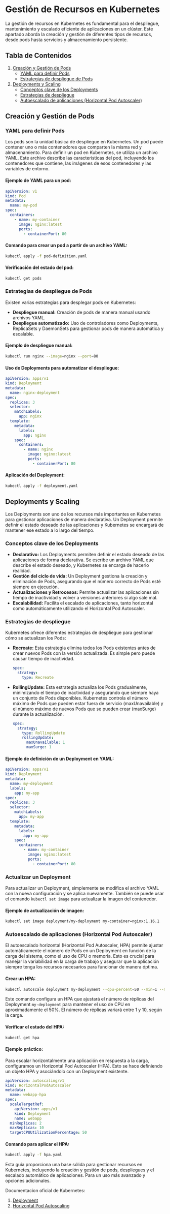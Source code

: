 # Gestión de Recursos en Kubernetes

La gestión de recursos en Kubernetes es fundamental para el despliegue, mantenimiento y escalado eficiente de aplicaciones en un clúster. Este apartado aborda la creación y gestión de diferentes tipos de recursos, desde pods hasta servicios y almacenamiento persistente.

## Tabla de Contenidos
1. [Creación y Gestión de Pods](#creación-y-gestión-de-pods)
    - [YAML para definir Pods](#yaml-para-definir-pods)
    - [Estrategias de despliegue de Pods](#estrategias-de-despliegue-de-pods)
2. [Deployments y Scaling](#deployments-y-scaling)
    - [Conceptos clave de los Deployments](#conceptos-clave-de-los-deployments)
    - [Estrategias de despliegue](#estrategias-de-despliegue)
    - [Autoescalado de aplicaciones (Horizontal Pod Autoscaler)](#autoescalado-de-aplicaciones-horizontal-pod-autoscaler)

## Creación y Gestión de Pods
### YAML para definir Pods
Los pods son la unidad básica de despliegue en Kubernetes. Un pod puede contener uno o más contenedores que comparten la misma red y almacenamiento. Para definir un pod en Kubernetes, se utiliza un archivo YAML. Este archivo describe las características del pod, incluyendo los contenedores que contiene, las imágenes de esos contenedores y las variables de entorno.

#### Ejemplo de YAML para un pod:
```yaml
apiVersion: v1
kind: Pod
metadata:
  name: my-pod
spec:
  containers:
    - name: my-container
      image: nginx:latest
      ports:
        - containerPort: 80
```

#### Comando para crear un pod a partir de un archivo YAML:
```sh
kubectl apply -f pod-definition.yaml
```

#### Verificación del estado del pod:
```sh
kubectl get pods
```

### Estrategias de despliegue de Pods
Existen varias estrategias para desplegar pods en Kubernetes:

- **Despliegue manual:** Creación de pods de manera manual usando archivos YAML.
- **Despliegue automatizado:** Uso de controladores como Deployments, ReplicaSets y DaemonSets para gestionar pods de manera automática y escalable.

#### Ejemplo de despliegue manual:
```sh
kubectl run nginx --image=nginx --port=80
```

#### Uso de Deployments para automatizar el despliegue:
```yaml
apiVersion: apps/v1
kind: Deployment
metadata:
  name: nginx-deployment
spec:
  replicas: 3
  selector:
    matchLabels:
      app: nginx
  template:
    metadata:
      labels:
        app: nginx
    spec:
      containers:
        - name: nginx
          image: nginx:latest
          ports:
            - containerPort: 80
```

#### Aplicación del Deployment:
```sh
kubectl apply -f deployment.yaml
```

## Deployments y Scaling

Los Deployments son uno de los recursos más importantes en Kubernetes para gestionar aplicaciones de manera declarativa. Un Deployment permite definir el estado deseado de las aplicaciones y Kubernetes se encargará de mantener ese estado a lo largo del tiempo.

### Conceptos clave de los Deployments

- **Declarativo:** Los Deployments permiten definir el estado deseado de las aplicaciones de forma declarativa. Se escribe un archivo YAML que describe el estado deseado, y Kubernetes se encarga de hacerlo realidad.
- **Gestión del ciclo de vida:** Un Deployment gestiona la creación y eliminación de Pods, asegurando que el número correcto de Pods esté siempre en ejecución.
- **Actualizaciones y Retrocesos:** Permite actualizar las aplicaciones sin tiempo de inactividad y volver a versiones anteriores si algo sale mal.
- **Escalabilidad:** Facilita el escalado de aplicaciones, tanto horizontal como automáticamente utilizando el Horizontal Pod Autoscaler.

### Estrategias de despliegue

Kubernetes ofrece diferentes estrategias de despliegue para gestionar cómo se actualizan los Pods:

- **Recreate:** Esta estrategia elimina todos los Pods existentes antes de crear nuevos Pods con la versión actualizada. Es simple pero puede causar tiempo de inactividad.
  
  ```yaml
  spec:
    strategy:
      type: Recreate
  ```

- **RollingUpdate:** Esta estrategia actualiza los Pods gradualmente, minimizando el tiempo de inactividad y asegurando que siempre haya un conjunto de Pods disponibles. Kubernetes controla el número máximo de Pods que pueden estar fuera de servicio (maxUnavailable) y el número máximo de nuevos Pods que se pueden crear (maxSurge) durante la actualización.

  ```yaml
  spec:
    strategy:
      type: RollingUpdate
      rollingUpdate:
        maxUnavailable: 1
        maxSurge: 1
  ```

#### Ejemplo de definición de un Deployment en YAML:
```yaml
apiVersion: apps/v1
kind: Deployment
metadata:
  name: my-deployment
  labels:
    app: my-app
spec:
  replicas: 3
  selector:
    matchLabels:
      app: my-app
  template:
    metadata:
      labels:
        app: my-app
    spec:
      containers:
        - name: my-container
          image: nginx:latest
          ports:
            - containerPort: 80
```

### Actualizar un Deployment
Para actualizar un Deployment, simplemente se modifica el archivo YAML con la nueva configuración y se aplica nuevamente. También se puede usar el comando `kubectl set image` para actualizar la imagen del contenedor.

#### Ejemplo de actualización de imagen:
```sh
kubectl set image deployment/my-deployment my-container=nginx:1.16.1
```

### Autoescalado de aplicaciones (Horizontal Pod Autoscaler)

El autoescalado horizontal (Horizontal Pod Autoscaler, HPA) permite ajustar automáticamente el número de Pods en un Deployment en función de la carga del sistema, como el uso de CPU o memoria. Esto es crucial para manejar la variabilidad en la carga de trabajo y asegurar que la aplicación siempre tenga los recursos necesarios para funcionar de manera óptima.

#### Crear un HPA:
```sh
kubectl autoscale deployment my-deployment --cpu-percent=50 --min=1 --max=10
```

Este comando configura un HPA que ajustará el número de réplicas del Deployment `my-deployment` para mantener el uso de CPU en aproximadamente el 50%. El número de réplicas variará entre 1 y 10, según la carga.

#### Verificar el estado del HPA:
```sh
kubectl get hpa
```

#### Ejemplo práctico:
Para escalar horizontalmente una aplicación en respuesta a la carga, configuramos un Horizontal Pod Autoscaler (HPA). Esto se hace definiendo un objeto HPA y asociándolo con un Deployment existente.

```yaml
apiVersion: autoscaling/v1
kind: HorizontalPodAutoscaler
metadata:
  name: webapp-hpa
spec:
  scaleTargetRef:
    apiVersion: apps/v1
    kind: Deployment
    name: webapp
  minReplicas: 2
  maxReplicas: 10
  targetCPUUtilizationPercentage: 50
```

#### Comando para aplicar el HPA:
```sh
kubectl apply -f hpa.yaml
```

Esta guía proporciona una base sólida para gestionar recursos en Kubernetes, incluyendo la creación y gestión de pods, despliegues y el escalado automático de aplicaciones. Para un uso más avanzado y opciones adicionales.

Documentacion oficial de Kubernetes:
1. [Deployment](https://kubernetes.io/es/docs/concepts/workloads/controllers/deployment/)
2. [Horizontal Pod Autoscaling](https://kubernetes.io/docs/tasks/run-application/horizontal-pod-autoscale/)

